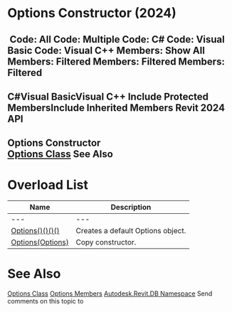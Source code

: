 # Options Constructor (2024)

﻿
 Code: All Code: Multiple Code: C# Code: Visual Basic Code: Visual C++  Members: Show All Members: Filtered Members: Filtered Members: Filtered   
---  
C#Visual BasicVisual C++
Include Protected MembersInclude Inherited Members
Revit 2024 API  
---  
Options Constructor   
[Options Class](aa41fc13-9f81-836c-4271-82568ba5d7e8.md "Options Class") See Also  
---  
# Overload List
| Name | Description |
| --- | --- |
| --- | --- | --- |
| [Options()()()()](3672ff61-28ce-c87e-2b79-6c3e736cba45.md "Options Constructor") | Creates a default Options object. |
| [Options(Options)](b18b91ea-babe-ba5e-ef3b-a6fb925ae252.md "Options Constructor \(Options\)") | Copy constructor. |

# See Also
[Options Class](aa41fc13-9f81-836c-4271-82568ba5d7e8.md "Options Class")
[Options Members](64e4d76d-5cd4-6099-fbab-8f0fc6ab64b0.md "Options Members")
[Autodesk.Revit.DB Namespace](87546ba7-461b-c646-cbb1-2cb8f5bff8b2.md "Autodesk.Revit.DB Namespace")
Send comments on this topic to 